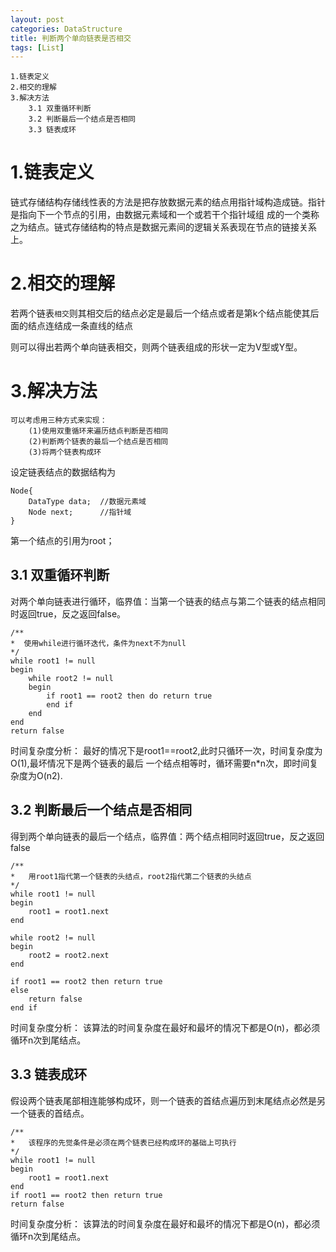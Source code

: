 ```yaml
---
layout: post
categories: DataStructure
title: 判断两个单向链表是否相交
tags: [List]
---
```


    1.链表定义
    2.相交的理解
    3.解决方法
        3.1 双重循环判断
        3.2 判断最后一个结点是否相同
        3.3 链表成环

<!--more-->

# 1.链表定义

链式存储结构存储线性表的方法是把存放数据元素的结点用指针域构造成链。指针是指向下一个节点的引用，由数据元素域和一个或若干个指针域组
成的一个类称之为结点。链式存储结构的特点是数据元素间的逻辑关系表现在节点的链接关系上。

# 2.相交的理解

若两个链表`相交`则其相交后的结点必定是最后一个结点或者是第k个结点能使其后面的结点连结成一条直线的结点

则可以得出若两个单向链表相交，则两个链表组成的形状一定为V型或Y型。

# 3.解决方法
    可以考虑用三种方式来实现：
        (1)使用双重循环来遍历结点判断是否相同
        (2)判断两个链表的最后一个结点是否相同
        (3)将两个链表构成环

设定链表结点的数据结构为

    Node{
        DataType data;  //数据元素域
        Node next;      //指针域
    }
第一个结点的引用为root；

## 3.1 双重循环判断
对两个单向链表进行循环，临界值：当第一个链表的结点与第二个链表的结点相同时返回true，反之返回false。

    /**
    *  使用while进行循环迭代，条件为next不为null
    */
    while root1 != null
    begin
        while root2 != null
        begin
            if root1 == root2 then do return true
            end if
        end
    end
    return false

时间复杂度分析： 最好的情况下是root1==root2,此时只循环一次，时间复杂度为O(1),最坏情况下是两个链表的最后
一个结点相等时，循环需要n*n次，即时间复杂度为O(n2).

## 3.2 判断最后一个结点是否相同
得到两个单向链表的最后一个结点，临界值：两个结点相同时返回true，反之返回false

    /**
    *   用root1指代第一个链表的头结点，root2指代第二个链表的头结点
    */
    while root1 != null
    begin
        root1 = root1.next
    end

    while root2 != null
    begin
        root2 = root2.next
    end

    if root1 == root2 then return true
    else 
        return false
    end if

时间复杂度分析： 该算法的时间复杂度在最好和最坏的情况下都是O(n)，都必须循环n次到尾结点。

## 3.3 链表成环
假设两个链表尾部相连能够构成环，则一个链表的首结点遍历到末尾结点必然是另一个链表的首结点。
    
    /**
    *   该程序的先觉条件是必须在两个链表已经构成环的基础上可执行
    */
    while root1 != null
    begin 
        root1 = root1.next
    end
    if root1 == root2 then return true
    return false


时间复杂度分析： 该算法的时间复杂度在最好和最坏的情况下都是O(n)，都必须循环n次到尾结点。
